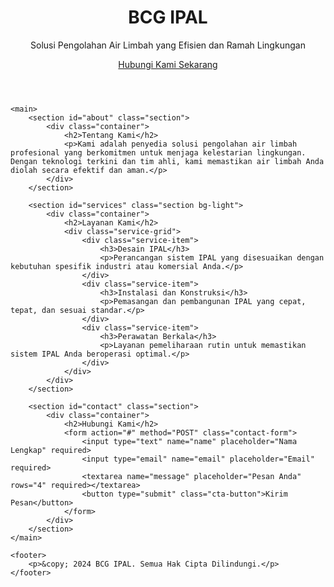 <html lang="id">
<head>
    <meta charset="UTF-8">
    <meta name="viewport" content="width=device-width, initial-scale=1.0">
    <title>BCG IPAL - Solusi Pengolahan Air Limbah Terdepan</title>
    <link rel="stylesheet" href="style.css">
</head>
<body>
    <header class="hero">
        <div class="hero-content">
            <h1>BCG IPAL</h1>
            <p>Solusi Pengolahan Air Limbah yang Efisien dan Ramah Lingkungan</p>
            <a href="#contact" class="cta-button">Hubungi Kami Sekarang</a>
        </div>
    </header>

    <main>
        <section id="about" class="section">
            <div class="container">
                <h2>Tentang Kami</h2>
                <p>Kami adalah penyedia solusi pengolahan air limbah profesional yang berkomitmen untuk menjaga kelestarian lingkungan. Dengan teknologi terkini dan tim ahli, kami memastikan air limbah Anda diolah secara efektif dan aman.</p>
            </div>
        </section>

        <section id="services" class="section bg-light">
            <div class="container">
                <h2>Layanan Kami</h2>
                <div class="service-grid">
                    <div class="service-item">
                        <h3>Desain IPAL</h3>
                        <p>Perancangan sistem IPAL yang disesuaikan dengan kebutuhan spesifik industri atau komersial Anda.</p>
                    </div>
                    <div class="service-item">
                        <h3>Instalasi dan Konstruksi</h3>
                        <p>Pemasangan dan pembangunan IPAL yang cepat, tepat, dan sesuai standar.</p>
                    </div>
                    <div class="service-item">
                        <h3>Perawatan Berkala</h3>
                        <p>Layanan pemeliharaan rutin untuk memastikan sistem IPAL Anda beroperasi optimal.</p>
                    </div>
                </div>
            </div>
        </section>

        <section id="contact" class="section">
            <div class="container">
                <h2>Hubungi Kami</h2>
                <form action="#" method="POST" class="contact-form">
                    <input type="text" name="name" placeholder="Nama Lengkap" required>
                    <input type="email" name="email" placeholder="Email" required>
                    <textarea name="message" placeholder="Pesan Anda" rows="4" required></textarea>
                    <button type="submit" class="cta-button">Kirim Pesan</button>
                </form>
            </div>
        </section>
    </main>

    <footer>
        <p>&copy; 2024 BCG IPAL. Semua Hak Cipta Dilindungi.</p>
    </footer>
</body>
</html>
